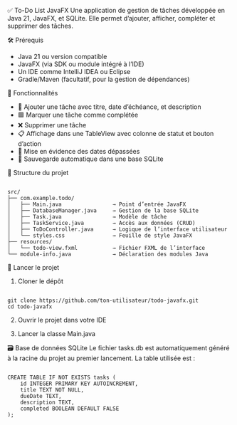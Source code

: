 ✅ To-Do List JavaFX
Une application de gestion de tâches développée en Java 21, JavaFX, et SQLite.
Elle permet d’ajouter, afficher, compléter et supprimer des tâches.

🛠️ Prérequis
- Java 21 ou version compatible
- JavaFX (via SDK ou module intégré à l’IDE)
- Un IDE comme IntelliJ IDEA ou Eclipse
- Gradle/Maven (facultatif, pour la gestion de dépendances)

🧾 Fonctionnalités
- 📌 Ajouter une tâche avec titre, date d’échéance, et description
- 🟩 Marquer une tâche comme complétée
- ❌ Supprimer une tâche
- 📋 Affichage dans une TableView avec colonne de statut et bouton d’action
- 📅 Mise en évidence des dates dépassées
- 💾 Sauvegarde automatique dans une base SQLite

📁 Structure du projet
```

src/
├── com.example.todo/
│   ├── Main.java                → Point d’entrée JavaFX
│   ├── DatabaseManager.java     → Gestion de la base SQLite
│   ├── Task.java                → Modèle de tâche
│   ├── TaskService.java         → Accès aux données (CRUD)
│   ├── ToDoController.java      → Logique de l’interface utilisateur
│   └── styles.css               → Feuille de style JavaFX
├── resources/
│   └── todo-view.fxml           → Fichier FXML de l’interface
└── module-info.java             → Déclaration des modules Java

```

🚀 Lancer le projet
1. Cloner le dépôt
```

git clone https://github.com/ton-utilisateur/todo-javafx.git
cd todo-javafx

```

2. Ouvrir le projet dans votre IDE

3. Lancer la classe Main.java

🗃️ Base de données SQLite
Le fichier tasks.db est automatiquement généré à la racine du projet au premier lancement.
La table utilisée est :

```

CREATE TABLE IF NOT EXISTS tasks (
    id INTEGER PRIMARY KEY AUTOINCREMENT,
    title TEXT NOT NULL,
    dueDate TEXT,
    description TEXT,
    completed BOOLEAN DEFAULT FALSE
);

```

